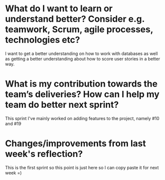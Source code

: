 # What do I want to learn or understand better? Consider e.g. teamwork, Scrum, agile processes, technologies etc?
I want to get a better understanding on how to work with databases as well as getting a better understanding about how to score user stories in a better way.

# What is my contribution towards the team’s deliveries? How can I help my team do better next sprint?
This sprint I've mainly worked on adding features to the project, namely #10 and #19

# Changes/improvements from last week's reflection?
This is the first sprint so this point is just here so I can copy paste it for next week =)